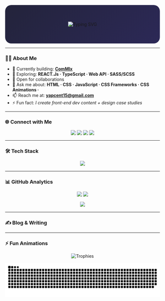 <!-- 🌌 Futuristic Banner with Animated Background -->
<div align="center" style="background: linear-gradient(-45deg, #0f0c29, #302b63, #24243e, #1e1e1e); background-size: 400% 400%; animation: gradientBG 15s ease infinite; padding: 40px; border-radius: 20px;">

  <p align="center">
    <img src="https://readme-typing-svg.herokuapp.com?font=Space+Grotesk&size=28&duration=4000&pause=1000&color=c09562&center=true&vCenter=true&width=800&lines=👋+Hi%2C+I'm+Vincent+Yap;🚀+UI/UX+Designer+%7C+Front-End+Developer;🎨+Crafting+Stunning+User+Experiences;💡+Passionate+About+Design+%26+Code" alt="Typing SVG"/>
  </p>

</div>

<style>
@keyframes gradientBG {
  0% {background-position: 0% 50%;}
  50% {background-position: 100% 50%;}
  100% {background-position: 0% 50%;}
}
</style>

---

### 👨‍💻 About Me  
- 🔭 Currently building: [**ComMIx**](https://commix.netlify.app)  
- 🌱 Exploring: **REACT.Js · TypeScript · Web API · SASS/SCSS**  
- 🤝 Open for collaborations  
- 💬 Ask me about: **HTML · CSS · JavaScript · CSS Frameworks · CSS Animations ·**  
- 📫 Reach me at: **yapcent15@gmail.com**  
- ⚡ Fun fact: *I create front-end dev content + design case studies*  

---

### 🌐 Connect with Me  
<p align="center">
  <a href="https://dev.to/cent-yap" target="_blank"><img src="https://skillicons.dev/icons?i=devto" width="48"/></a>
  <a href="https://www.facebook.com/vincent.yap.2002/" target="_blank"><img src="https://skillicons.dev/icons?i=facebook" width="48"/></a>
  <a href="https://www.instagram.com/centyap/" target="_blank"><img src="https://skillicons.dev/icons?i=instagram" width="48"/></a>
  <a href="https://dribbble.com/yapcent" target="_blank"><img src="https://skillicons.dev/icons?i=dribbble" width="48"/></a>
</p>

---

### 🛠️ Tech Stack  
<p align="center">
  <img src="https://skillicons.dev/icons?i=html,css,js,ts,react,tailwind,sass,nodejs,mysql,firebase,figma,ps,framer" />
</p>

---

### 📊 GitHub Analytics  
<p align="center">
  <img src="https://github-readme-stats.vercel.app/api?username=cent-yap&show_icons=true&theme=radical&hide_border=true" height="180"/>
  <img src="https://github-readme-streak-stats.herokuapp.com/?user=cent-yap&theme=radical&hide_border=true" height="180"/>
</p>

<p align="center">
  <img src="https://github-readme-stats.vercel.app/api/top-langs/?username=cent-yap&layout=compact&theme=radical&hide_border=true" height="160"/>
</p>

---

### ✍️ Blog & Writing  
<!-- BLOG-POST-LIST:START -->
<!-- BLOG-POST-LIST:END -->

---

### ⚡ Fun Animations  

<p align="center">
  <img src="https://github-profile-trophy.vercel.app/?username=cent-yap&theme=matrix&no-frame=true&margin-w=10&row=1" alt="Trophies"/>
</p>

<p align="center">
  <img src="https://raw.githubusercontent.com/Platane/snk/output/github-contribution-grid-snake.svg" alt="snake animation"/>
</p>
